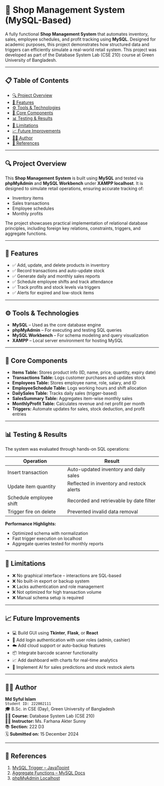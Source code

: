 # 🛒 Shop Management System (MySQL-Based)

A fully functional **Shop Management System** that automates inventory, sales, employee schedules, and profit tracking using **MySQL**. Designed for academic purposes, this project demonstrates how structured data and triggers can efficiently simulate a real-world retail system.  This project was developed as part of the Database System Lab (CSE 210) course at Green University of Bangladesh.

---

## 📋 Table of Contents

- [🔍 Project Overview](#-project-overview)
- [🎯 Features](#-features)
- [⚙️ Tools & Technologies](#️-tools--technologies)
- [🧠 Core Components](#-core-components)
- [📊 Testing & Results](#-testing--results)
- [🧪 Limitations](#-limitations)
- [📈 Future Improvements](#-future-improvements)
- [👨‍💻 Author](#-author)
- [📎 References](#-references)

---

## 🔍 Project Overview

This **Shop Management System** is built using **MySQL** and tested via **phpMyAdmin** and **MySQL Workbench** under **XAMPP localhost**. It is designed to simulate retail operations, ensuring accurate tracking of:

- Inventory items  
- Sales transactions  
- Employee schedules  
- Monthly profits

The project showcases practical implementation of relational database principles, including foreign key relations, constraints, triggers, and aggregate functions.

---

## 🎯 Features

- ✅ Add, update, and delete products in inventory  
- ✅ Record transactions and auto-update stock  
- ✅ Generate daily and monthly sales reports  
- ✅ Schedule employee shifts and track attendance  
- ✅ Track profits and stock levels via triggers  
- ✅ Alerts for expired and low-stock items  

---

## ⚙️ Tools & Technologies

- **MySQL** – Used as the core database engine  
- **phpMyAdmin** – For executing and testing SQL queries  
- **MySQL Workbench** – For schema modeling and query visualization  
- **XAMPP** – Local server environment for hosting MySQL  

---

## 🧠 Core Components

- **Items Table:** Stores product info (ID, name, price, quantity, expiry date)  
- **Transactions Table:** Logs customer purchases and updates stock  
- **Employees Table:** Stores employee name, role, salary, and ID  
- **EmployeeSchedule Table:** Logs working hours and shift allocation  
- **DailySales Table:** Tracks daily sales (trigger-based)  
- **SalesSummary Table:** Aggregates item-wise monthly sales  
- **MonthlyProfit Table:** Calculates revenue and net profit per month  
- **Triggers:** Automate updates for sales, stock deduction, and profit entries  

---

## 📊 Testing & Results

The system was evaluated through hands-on SQL operations:

| Operation                         | Result                                      |
|----------------------------------|---------------------------------------------|
| Insert transaction               | Auto-updated inventory and daily sales      |
| Update item quantity             | Reflected in inventory and restock alerts   |
| Schedule employee shift          | Recorded and retrievable by date filter     |
| Trigger fire on delete           | Prevented invalid data removal              |

**Performance Highlights:**

- Optimized schema with normalization  
- Fast trigger execution on localhost  
- Aggregate queries tested for monthly reports  

---

## 🧪 Limitations

- ❌ No graphical interface – interactions are SQL-based  
- ❌ No built-in export or backup system  
- ❌ Lacks authentication and role management  
- ❌ Not optimized for high transaction volume  
- ❌ Manual schema setup is required  

---

## 📈 Future Improvements

- 💻 Build GUI using **Tkinter**, **Flask**, or **React**  
- 🔐 Add login authentication with user roles (admin, cashier)  
- ☁️ Add cloud support or auto-backup features  
- 📦 Integrate barcode scanner functionality  
- 📈 Add dashboard with charts for real-time analytics  
- 🤖 Implement AI for sales predictions and stock restock alerts  

---

## 👨‍💻 Author

**Md Syful Islam**  
`Student ID: 222002111`  
🎓 B.Sc. in CSE (Day), Green University of Bangladesh  
🧑‍🏫 **Course:** Database System Lab (CSE 210)  
👩‍🏫 **Instructor:** Ms. Farhana Akter Sunny  
📚 **Section:** 222 D3  
🗓️ **Submitted on:** 15 December 2024  

---

## 📎 References

1. [MySQL Trigger – JavaTpoint](https://www.javatpoint.com/mysql-trigger)  
2. [Aggregate Functions – MySQL Docs](https://dev.mysql.com/doc/refman/8.4/en/aggregate-functions.html)  
3. [phpMyAdmin Localhost](http://localhost/phpmyadmin/)  
